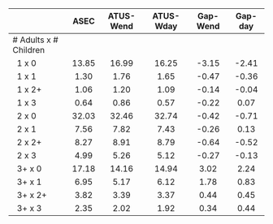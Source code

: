 
|                      |         ASEC |    ATUS-Wend |    ATUS-Wday |     Gap-Wend |      Gap-day |
| -------------------- | :----------: | :----------: | :----------: | :----------: | :----------: |
| # Adults x # Children |              |              |              |              |              |
| &nbsp;&nbsp;1 x 0    |        13.85 |        16.99 |        16.25 |        -3.15 |        -2.41 |
| &nbsp;&nbsp;1 x 1    |         1.30 |         1.76 |         1.65 |        -0.47 |        -0.36 |
| &nbsp;&nbsp;1 x 2+   |         1.06 |         1.20 |         1.09 |        -0.14 |        -0.04 |
| &nbsp;&nbsp;1 x 3    |         0.64 |         0.86 |         0.57 |        -0.22 |         0.07 |
| &nbsp;&nbsp;2 x 0    |        32.03 |        32.46 |        32.74 |        -0.42 |        -0.71 |
| &nbsp;&nbsp;2 x 1    |         7.56 |         7.82 |         7.43 |        -0.26 |         0.13 |
| &nbsp;&nbsp;2 x 2+   |         8.27 |         8.91 |         8.79 |        -0.64 |        -0.52 |
| &nbsp;&nbsp;2 x 3    |         4.99 |         5.26 |         5.12 |        -0.27 |        -0.13 |
| &nbsp;&nbsp;3+ x 0   |        17.18 |        14.16 |        14.94 |         3.02 |         2.24 |
| &nbsp;&nbsp;3+ x 1   |         6.95 |         5.17 |         6.12 |         1.78 |         0.83 |
| &nbsp;&nbsp;3+ x 2+  |         3.82 |         3.39 |         3.37 |         0.44 |         0.45 |
| &nbsp;&nbsp;3+ x 3   |         2.35 |         2.02 |         1.92 |         0.34 |         0.44 |

